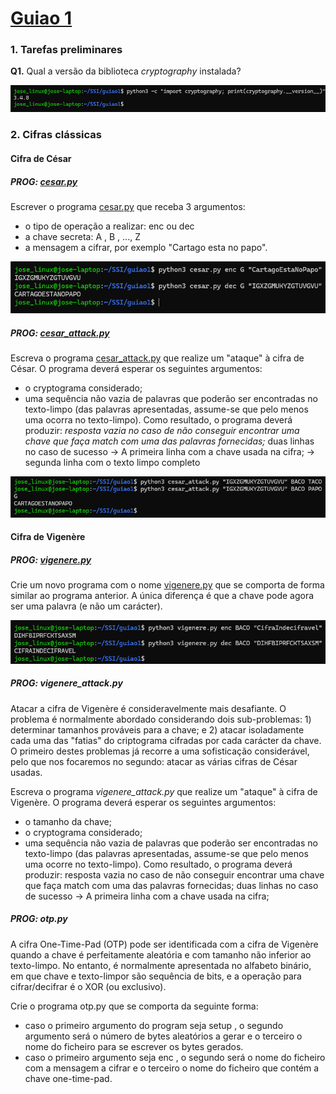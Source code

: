 # [Guiao 1](./assets/guiao1.pdf)


### 1. Tarefas preliminares

**Q1.** Qual a versão da biblioteca *cryptography* instalada?

![biblioteca_cryptography_version](./assets/grupo1/version.png)

### 2. Cifras clássicas

#### Cifra de César

##### PROG: [cesar.py](./cesar.py)

Escrever o programa [cesar.py](./cesar.py) que receba 3 argumentos:

* o tipo de operação a realizar: enc ou dec
* a chave secreta: A , B , ..., Z
* a mensagem a cifrar, por exemplo "Cartago esta no papo".

![cesar.py](./assets/grupo2/cesar.py.png)


##### PROG: [cesar_attack.py](./cesar_attack.py)

Escreva o programa [cesar_attack.py](./cesar_attack.py) que realize um "ataque" à cifra de César. O programa deverá esperar os seguintes argumentos:

* o cryptograma considerado;
* uma sequência não vazia de palavras que poderão ser encontradas no texto-limpo (das palavras apresentadas,
assume-se que pelo menos uma ocorra no texto-limpo).
Como resultado, o programa deverá produzir:
*resposta vazia no caso de não conseguir encontrar uma chave que faça match com uma das palavras fornecidas;*
duas linhas no caso de sucesso
-> A primeira linha com a chave usada na cifra;
-> segunda linha com o texto limpo completo

![cesar_attack.py](./assets/grupo2/cesar_attack.py.png)


#### Cifra de Vigenère


##### PROG: [vigenere.py](./vigenere.py)
Crie um novo programa com o nome [vigenere.py](./vigenere.py) que se comporta de forma similar ao programa anterior. A única
diferença é que a chave pode agora ser uma palavra (e não um carácter). 

![vigenere.py](./assets/grupo2/vigenere.py.png)


##### PROG: vigenere_attack.py
Atacar a cifra de Vigenère é consideravelmente mais desafiante. O problema é normalmente abordado considerando
dois sub-problemas: 1) determinar tamanhos prováveis para a chave; e 2) atacar isoladamente cada uma das "fatias" do
criptograma cifradas por cada carácter da chave. O primeiro destes problemas já recorre a uma sofisticação
considerável, pelo que nos focaremos no segundo: atacar as várias cifras de César usadas.

Escreva o programa *vigenere_attack.py* que realize um "ataque" à cifra de Vigenère. O programa deverá esperar os
seguintes argumentos:

* o tamanho da chave;
* o cryptograma considerado;
* uma sequência não vazia de palavras que poderão ser encontradas no texto-limpo (das palavras apresentadas,
assume-se que pelo menos uma ocorre no texto-limpo).
Como resultado, o programa deverá produzir:
resposta vazia no caso de não conseguir encontrar uma chave que faça match com uma das palavras fornecidas;
duas linhas no caso de sucesso
-> A primeira linha com a chave usada na cifra;



##### PROG: otp.py
A cifra One-Time-Pad (OTP) pode ser identificada com a cifra de Vigenère quando a chave é perfeitamente aleatória e
com tamanho não inferior ao texto-limpo. No entanto, é normalmente apresentada no alfabeto binário, em que chave e
texto-limpor são sequência de bits, e a operação para cifrar/decifrar é o XOR (ou exclusivo).

Crie o programa otp.py que se comporta da seguinte forma:
* caso o primeiro argumento do program seja setup , o segundo argumento será o número de bytes aleatórios a gerar
e o terceiro o nome do ficheiro para se escrever os bytes gerados.
* caso o primeiro argumento seja enc , o segundo será o nome do ficheiro com a mensagem a cifrar e o terceiro o
nome do ficheiro que contém a chave one-time-pad.